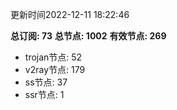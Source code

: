 更新时间2022-12-11 18:22:46

**总订阅: 73**
**总节点: 1002**
**有效节点: 269**
- trojan节点: 52
- v2ray节点: 179
- ss节点: 37
- ssr节点: 1
